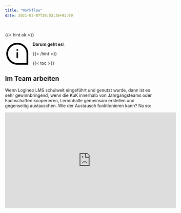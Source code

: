 ```yaml
---
title: "Workflow"
date: 2021-02-07T20:53:36+01:00

---
```

{{< hint ok >}}

<img src="/images/noun_Info_817970.svg" height="80px"
     alt="info"
     style="float: left; margin-right: 10px;" />
**Darum geht es**\
 
{{< /hint >}}

{{< toc >}}

## Im Team arbeiten

Wenn Logineo LMS schulweit eingeführt und genutzt wurde, dann ist es sehr gewinnbringend, wenn die KuK innerhalb von Jahrgangsteams oder Fachschaften kooperieren, Lerninhalte gemeinsam erstellen und gegenseitig austauschen. Wie der Austausch funktionieren kann? Na so:

<iframe width="560" height="315" src="https://www.youtube-nocookie.com/embed/mDPXF3dYo64" frameborder="0" allow="accelerometer; autoplay; clipboard-write; encrypted-media; gyroscope; picture-in-picture" allowfullscreen></iframe>